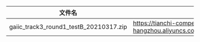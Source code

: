 |文件名|链接|解压缩后文件名|
|----|---|----|
|gaiic_track3_round1_testB_20210317.zip|  https://tianchi-competition.oss-cn-hangzhou.aliyuncs.com/531851/testB/gaiic_track3_round1_testB_20210317.zip  |gaiic_track3_round1_testB_20210317.tsv|

